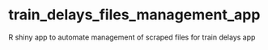 # train_delays_files_management_app
R shiny app to automate management of scraped files for train delays app
